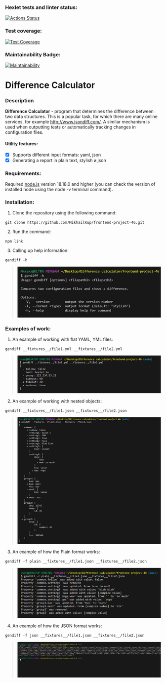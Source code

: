### Hexlet tests and linter status:

[![Actions Status](https://github.com/MikhailKup/frontend-project-46/actions/workflows/hexlet-check.yml/badge.svg)](https://github.com/MikhailKup/frontend-project-46/actions)

### Test coverage:

[![Test Coverage](https://api.codeclimate.com/v1/badges/924e266fc9b4370101a2/test_coverage)](https://codeclimate.com/github/MikhailKup/frontend-project-46/test_coverage)

### Maintainability Badge:

[![Maintainability](https://api.codeclimate.com/v1/badges/924e266fc9b4370101a2/maintainability)](https://codeclimate.com/github/MikhailKup/frontend-project-46/maintainability)

# Difference Calculator

### Description

**Difference Calculator** - program that determines the difference between two data structures. This is a popular task, for which there are many online services, for example http://www.jsondiff.com/. A similar mechanism is used when outputting tests or automatically tracking changes in configuration files.

#### Utility features:

- [x] Supports different input formats: yaml, json
- [x] Generating a report in plain text, stylish и json

### Requirements:

Required [node.js](https://nodejs.org/en) version 18.18.0 and higher (you can check the version of installed node using the node -v terminal command).

### Installation:

1. Clone the repository using the following command:

```
git clone https://github.com/MikhailKup/frontend-project-46.git
```

2. Run the command:

```
npm link
```

3. Calling up help information:

```
gendiff -h
```

> ![Running gendiff -h](/demo/Picture1.png)

### Examples of work:

1. An example of working with flat YAML, YML files:

```
gendiff __fixtures__/file1.yml __fixtures__/file2.yml
```

> ![Running gendiff file1.yml file2.yml](/demo/Picture3.png)

2. An example of working with nested objects:

```
gendiff __fixtures__/file1.json __fixtures__/file2.json
```

> ![Running gendiff file1.json file2.json](/demo/Picture4.png)

3. An example of how the Plain format works:

```
gendiff -f plain __fixtures__/file1.json __fixtures__/file2.json
```

> ![Running gendiff -f plain file1.json file2.json](/demo/Picture5.png)

4. An example of how the JSON format works:

```
gendiff -f json __fixtures__/file1.json __fixtures__/file2.json
```

> ![Running gendiff -f json file1.json file2.json](/demo/Picture6.png)
